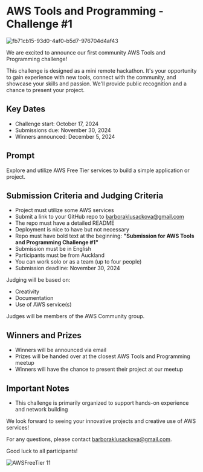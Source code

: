 # AWS Tools and Programming - Challenge #1
![fb71cb15-93d0-4af0-b5d7-976704d4af43](https://github.com/user-attachments/assets/5760c40e-62c7-4c5c-baaf-02f1e4a406e5)

We are excited to announce our first community AWS Tools and Programming challenge!

This challenge is designed as a mini remote hackathon. It's your opportunity to gain experience with new tools, connect with the community, and showcase your skills and passion. We'll provide public recognition and a chance to present your project.

## Key Dates

- Challenge start: October 17, 2024
- Submissions due: November 30, 2024
- Winners announced: December 5, 2024

## Prompt

Explore and utilize AWS Free Tier services to build a simple application or project.

## Submission Criteria and Judging Criteria

- Project must utilize some AWS services
- Submit a link to your GitHub repo to barboraklusackova@gmail.com
- The repo must have a detailed README
- Deployment is nice to have but not necessary
- Repo must have bold text at the beginning: **"Submission for AWS Tools and Programming Challenge #1"**
- Submission must be in English
- Participants must be from Auckland
- You can work solo or as a team (up to four people)
- Submission deadline: November 30, 2024

Judging will be based on:

- Creativity
- Documentation
- Use of AWS service(s)

Judges will be members of the AWS Community group.

## Winners and Prizes

- Winners will be announced via email
- Prizes will be handed over at the closest AWS Tools and Programming meetup
- Winners will have the chance to present their project at our meetup

## Important Notes

- This challenge is primarily organized to support hands-on experience and network building

We look forward to seeing your innovative projects and creative use of AWS services!

For any questions, please contact barboraklusackova@gmail.com.

Good luck to all participants!

![AWSFreeTier 11](https://github.com/user-attachments/assets/3e8c1254-dab7-4a30-b41f-dada471b10d7)
